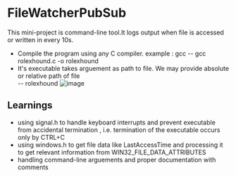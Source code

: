 # FileWatcherPubSub
This mini-project is command-line tool.It logs output when file is accessed or written in every 10s.
- Compile the program using any C compiler. example : gcc
  	-- gcc rolexhound.c -o rolexhound
- It's executable takes arguement as path to file. We may provide absolute or relative path of file		
  	-- rolexhound <pathtofile>
![image](https://github.com/Shriniwas18K/FileWatcherPubSub/assets/153389794/704c9ee7-981c-4720-8c86-15fb4a8ff25f)
## Learnings 
- using signal.h to handle keyboard interrupts and prevent executable from accidental termination , i.e. termination of the executable occurs only by CTRL+C
- using windows.h to get file data like LastAccessTime and processing it to get relevant information from WIN32_FILE_DATA_ATTRIBUTES
- handling command-line arguements and proper documentation with comments
